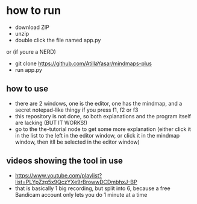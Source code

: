 # how to run
- download ZIP
- unzip
- double click the file named app.py

or (if youre a NERD)
- git clone https://github.com/AtillaYasar/mindmaps-plus
- run app.py

## how to use
- there are 2 windows, one is the editor, one has the mindmap, and a secret notepad-like thingy if you press f1, f2 or f3
- this repository is not done, so both explanations and the program itself are lacking (BUT IT WORKS!)
- go to the the-tutorial node to get some more explanation (either click it in the list to the left in the editor window, or click it in the mindmap window, then itll be selected in the editor window)

## videos showing the tool in use
- <https://www.youtube.com/playlist?list=PLYpZzg5x9QczYXe9rBrowwDCDmbhxJ-BP>
- that is basically 1 big recording, but split into 6, because a free Bandicam account only lets you do 1 minute at a time

